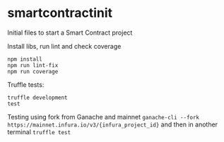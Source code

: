 # smartcontractinit
Initial files to start a Smart Contract project

Install libs, run lint and check coverage
```
npm install
npm run lint-fix
npm run coverage
```

Truffle tests:
```
truffle development
test
```

Testing using fork from Ganache and mainnet
`ganache-cli --fork https://mainnet.infura.io/v3/{infura_project_id}`
and then in another terminal
`truffle test`


